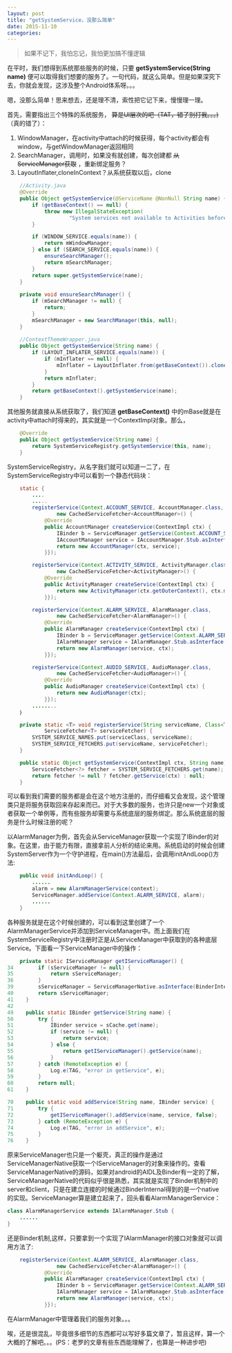 ```yaml
---
layout: post
title: "getSystemService，没那么简单"
date: 2015-11-10
categories:
---
```


> 如果不记下，我怕忘记，我怕更加搞不懂逻辑

在平时，我们想得到系统那些服务的时候，只要 **getSystemService(String name)** 便可以取得我们想要的服务了。一句代码，就这么简单。但是如果深究下去，你就会发现，这涉及整个Android体系呀。。。

嗯，没那么简单！思来想去，还是理不清，索性把它记下来，慢慢理一理。

首先，需要指出三个特殊的系统服务， ~~算是UI层次的吧（TAT，错了别打我。。。)~~ （真的错了）：

1. WindowManager，在activity中attach的时候获得，每个activity都会有window，与getWindowManager返回相同
2. SearchManager，调用时，如果没有就创建，每次创建都 ~~从ServiceManager获取~~ ，重新绑定服务？
3. LayoutInflater,cloneInContext？从系统获取以后，clone

```java
	//Activity.java
	@Override
    public Object getSystemService(@ServiceName @NonNull String name) {
        if (getBaseContext() == null) {
            throw new IllegalStateException(
                    "System services not available to Activities before onCreate()");
        }

        if (WINDOW_SERVICE.equals(name)) {
            return mWindowManager;
        } else if (SEARCH_SERVICE.equals(name)) {
            ensureSearchManager();
            return mSearchManager;
        }
        return super.getSystemService(name);
    }
	
	private void ensureSearchManager() {
        if (mSearchManager != null) {
            return;
        }
        mSearchManager = new SearchManager(this, null);
    }
	
	//ContextThemeWrapper.java
	public Object getSystemService(String name) {
        if (LAYOUT_INFLATER_SERVICE.equals(name)) {
            if (mInflater == null) {
                mInflater = LayoutInflater.from(getBaseContext()).cloneInContext(this);
            }
            return mInflater;
        }
        return getBaseContext().getSystemService(name);
    }
```

其他服务就直接从系统获取了，我们知道 **getBaseContext()** 中的mBase就是在activity中attach时得来的，其实就是一个ContextImpl对象。那么，

```java
	@Override
    public Object getSystemService(String name) {
        return SystemServiceRegistry.getSystemService(this, name);
    }
```

SystemServiceRegistry，从名字我们就可以知道一二了，在SystemServiceRegistry中可以看到一个静态代码块：

```java
	static {
        ....
		.....
        registerService(Context.ACCOUNT_SERVICE, AccountManager.class,
                new CachedServiceFetcher<AccountManager>() {
            @Override
            public AccountManager createService(ContextImpl ctx) {
                IBinder b = ServiceManager.getService(Context.ACCOUNT_SERVICE);
                IAccountManager service = IAccountManager.Stub.asInterface(b);
                return new AccountManager(ctx, service);
            }});

        registerService(Context.ACTIVITY_SERVICE, ActivityManager.class,
                new CachedServiceFetcher<ActivityManager>() {
            @Override
            public ActivityManager createService(ContextImpl ctx) {
                return new ActivityManager(ctx.getOuterContext(), ctx.mMainThread.getHandler());
            }});

        registerService(Context.ALARM_SERVICE, AlarmManager.class,
                new CachedServiceFetcher<AlarmManager>() {
            @Override
            public AlarmManager createService(ContextImpl ctx) {
                IBinder b = ServiceManager.getService(Context.ALARM_SERVICE);
                IAlarmManager service = IAlarmManager.Stub.asInterface(b);
                return new AlarmManager(service, ctx);
            }});

        registerService(Context.AUDIO_SERVICE, AudioManager.class,
                new CachedServiceFetcher<AudioManager>() {
            @Override
            public AudioManager createService(ContextImpl ctx) {
                return new AudioManager(ctx);
            }});
		........
	｝

	private static <T> void registerService(String serviceName, Class<T> serviceClass,
            ServiceFetcher<T> serviceFetcher) {
        SYSTEM_SERVICE_NAMES.put(serviceClass, serviceName);
        SYSTEM_SERVICE_FETCHERS.put(serviceName, serviceFetcher);
    }

	public static Object getSystemService(ContextImpl ctx, String name) {
        ServiceFetcher<?> fetcher = SYSTEM_SERVICE_FETCHERS.get(name);
        return fetcher != null ? fetcher.getService(ctx) : null;
    }
```

可以看到我们需要的服务都是会在这个地方注册的，而仔细看又会发现，这个管理类只是将服务获取回来存起来而已。对于大多数的服务，也许只是new一个对象或者获取一个单例等，而有些服务却需要与系统底层的服务绑定。那么系统底层的服务是什么时候注册的呢？

以AlarmManager为例，首先会从ServiceManager获取一个实现了IBinder的对象。在这里，由于能力有限，直接拿前人分析的结论来用。系统启动的时候会创建SystemServer作为一个守护进程，在main()方法最后，会调用initAndLoop()方法:

```java
	public void initAndLoop() {
		......
		alarm = new AlarmManagerService(context);
		ServiceManager.addService(Context.ALARM_SERVICE, alarm);
		......
	}
```

各种服务就是在这个时候创建的，可以看到这里创建了一个AlarmManagerService并添加到ServiceManager中。而上面我们在SystemServiceRegistry中注册时正是从ServiceManager中获取到的各种底层Service。下面看一下ServiceManager中的操作：

```java
	private static IServiceManager getIServiceManager() {
34        if (sServiceManager != null) {
35            return sServiceManager;
36        }
39        sServiceManager = ServiceManagerNative.asInterface(BinderInternal.getContextObject());
40        return sServiceManager;
41    }
42
49    public static IBinder getService(String name) {
50        try {
51            IBinder service = sCache.get(name);
52            if (service != null) {
53                return service;
54            } else {
55                return getIServiceManager().getService(name);
56            }
57        } catch (RemoteException e) {
58            Log.e(TAG, "error in getService", e);
59        }
60        return null;
61    }

70    public static void addService(String name, IBinder service) {
71        try {
72            getIServiceManager().addService(name, service, false);
73        } catch (RemoteException e) {
74            Log.e(TAG, "error in addService", e);
75        }
76    }
```

原来ServiceManager也只是一个躯壳，真正的操作是通过ServiceManagerNative获取一个IServiceManager的对象来操作的。查看ServiceManagerNative的源码，如果对android的AIDL及Binder有一定的了解，ServiceManagerNative的代码似乎很是熟悉，其实就是实现了Binder机制中的server和client，只是在建立连接的时候通过BinderInternal得到的是一个native的实现。ServiceManager算是建立起来了，回头看看AlarmManagerService：

```java
class AlarmManagerService extends IAlarmManager.Stub {
	......
}
```

还是Binder机制,这样，只要拿到一个实现了IAlarmManager的接口对象就可以调用方法了:

```java
	registerService(Context.ALARM_SERVICE, AlarmManager.class,
                new CachedServiceFetcher<AlarmManager>() {
            @Override
            public AlarmManager createService(ContextImpl ctx) {
                IBinder b = ServiceManager.getService(Context.ALARM_SERVICE);
                IAlarmManager service = IAlarmManager.Stub.asInterface(b);
                return new AlarmManager(service, ctx);
            }});
```

在AlarmManager中管理着我们的服务对象。。。

唉，还是很混乱，毕竟很多细节的东西都可以写好多篇文章了，暂且这样，算一个大概的了解吧。。。(PS：老罗的文章有些东西能理解了，也算是一种进步吧)